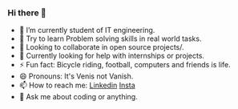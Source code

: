 ### Hi there 👋

- 🔭 I’m currently student of IT engineering.
- 🌱 Try to learn Problem solving skills in real world tasks.
- 👯 Looking to collaborate in open source projects/.
- 🤔 Currently looking for help with internships or projects.
- ⚡ Fun fact: Bicycle riding, football, computers and friends is life.
- 😄 Pronouns: It's Venis not Vanish.
- 📫 How to reach me: <a href="https://www.linkedin.com/in/venis-prajapati-a12b1019b/">Linkedin</a> <a href="https://www.instagram.com/ven.iis">Insta</a> 
- 💬 Ask me about coding or anything.


<!--
**venisprajapati/venisprajapati** is a ✨ _special_ ✨ repository because its `README.md` (this file) appears on your GitHub profile.

Here are some ideas to get you started:

-->

